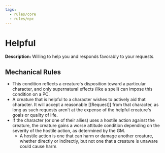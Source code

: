 ```yaml
---
tags:
  - rules/core
  - rules/npc
---
```

# Helpful

**Description:** Willing to help you and responds favorably to your requests.

## Mechanical Rules

- This condition reflects a creature's disposition toward a particular character, and only supernatural effects (like a spell) can impose this condition on a PC.
- A creature that is helpful to a character wishes to actively aid that character. It will accept a reasonable [[Request]] from that character, as long as such requests aren't at the expense of the helpful creature's goals or quality of life.
- If the character (or one of their allies) uses a hostile action against the creature, the creature gains a worse attitude condition depending on the severity of the hostile action, as determined by the GM.
	- A hostile action is one that can harm or damage another creature, whether directly or indirectly, but not one that a creature is unaware could cause harm. 